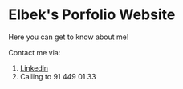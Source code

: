 # Elbek's Porfolio Website

Here you can get to know about me!

Contact me via:

1. [Linkedin](https://www.linkedin.com/in/elbek-normurodov-58712017a/)
2. Calling to 91 449 01 33
